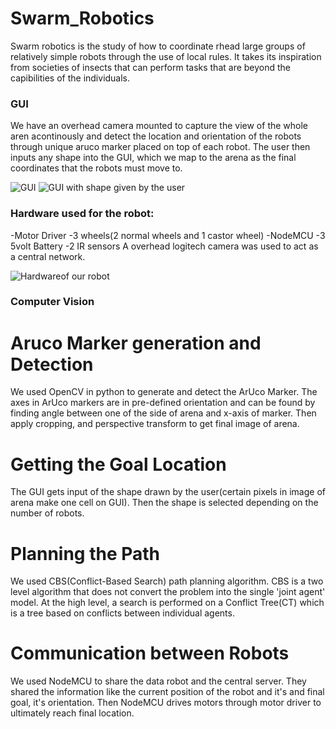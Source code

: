 # Swarm_Robotics
Swarm robotics is the study of how to coordinate rhead large groups of relatively simple robots through the use of local rules. It takes its inspiration from societies of insects that can perform tasks that are beyond the capibilities of the individuals.

### GUI

We have an overhead camera mounted to capture the view of the whole aren acontinously and detect the location and orientation of the robots through unique aruco marker placed on top of each robot. The user then inputs any shape into the GUI, which we map to the arena as the final coordinates that the robots must move to.

![GUI](https://github.com/muskanag/Swarm_Robotics_19/blob/master/GUI.png)   ![GUI with shape given by the user](https://github.com/muskanag/Swarm_Robotics_19/blob/master/GUIwithshape.png)

### Hardware used for the robot:
-Motor Driver
-3 wheels(2 normal wheels and 1 castor wheel)
-NodeMCU
-3 5volt Battery
-2 IR sensors
A overhead logitech camera was used to act as a central network.

![Hardwareof our robot](https://github.com/muskanag/Swarm_Robotics_19/blob/master/hardware.jpg)

### Computer Vision
# Aruco Marker generation and Detection
We used OpenCV in python to generate and detect the ArUco Marker. The axes in ArUco markers are in pre-defined orientation and can be found by finding angle between one of the side of arena and x-axis of marker. Then apply cropping, and perspective transform to get final image of arena.

# Getting the Goal Location
The GUI gets input of the shape drawn by the user(certain pixels in image of arena make one cell on GUI). Then the shape is selected depending on the number of robots.

# Planning the Path
We used CBS(Conflict-Based Search) path planning algorithm. CBS is a two level algorithm that does not convert the problem into the single 'joint agent' model. At the high level, a search is performed on a Conflict Tree(CT) which is a tree based on conflicts between individual agents.

# Communication between Robots
We used NodeMCU to share the data robot and the central server. They shared the information like the current position of the robot and it's and final goal, it's orientation. Then NodeMCU drives motors through motor driver to ultimately reach final location.

